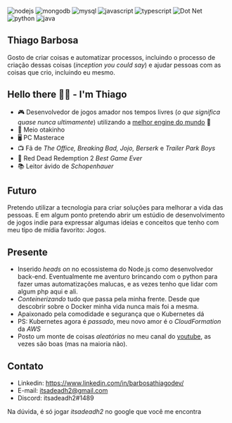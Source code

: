 ![nodejs](https://img.shields.io/static/v1?label=NodeJs&message=Experienced&color=green&logo=nodedotjs)
![mongodb](https://img.shields.io/static/v1?label=MongoDB&message=Experienced&color=green&logo=mongodb)
![mysql](https://img.shields.io/static/v1?label=MySQL&message=Experienced&color=green&logo=mysql)
![javascript](https://img.shields.io/static/v1?label=JavaScript&message=Experienced&color=green&logo=javascript)
![typescript](https://img.shields.io/static/v1?label=TypeScript&message=Experienced&color=green&logo=typescript)
![Dot Net](https://img.shields.io/static/v1?label=.Net&message=Familiar&color=green&logo=yellow)
![python](https://img.shields.io/static/v1?label=python&message=Familiar&color=green&logo=yellow)
![java](https://img.shields.io/static/v1?label=Java&message=Familiar&color=green&logo=yellow)
## Thiago Barbosa

Gosto de criar coisas e automatizar processos, incluindo o processo de criação dessas coisas (*inception you could say*) e ajudar pessoas com as coisas que crio, incluindo eu mesmo.

## Hello there 👋🏽 - I'm Thiago

- 🎮 Desenvolvedor de jogos amador nos tempos livres (*o que significa quase nunca ultimamente*) utilizando a [melhor engine do mundo](https://godotengine.org/)  💜
- 👹 Meio otakinho
- 🖥️ PC Masterace
- 📺 Fã de *The Office, Breaking Bad, Jojo, Berserk* e *Trailer Park Boys*
- 🤠 Red Dead Redemption 2 *Best Game Ever*
- 📚 Leitor ávido de *Schopenhauer*

## Futuro

Pretendo utilizar a tecnologia para criar soluções para melhorar a vida das pessoas.  E em algum ponto pretendo abrir um estúdio de desenvolvimento de jogos indie para expressar algumas ideias e conceitos que tenho com meu tipo de mídia favorito: Jogos.

## Presente

- Inserido *heads on* no ecossistema do Node.js como desenvolvedor back-end. Eventualmente me aventuro brincando com o python para fazer umas automatizações malucas, e as vezes tenho que lidar com algum php aqui e ali.
- *Conteinerizando* tudo que passa pela minha frente.  Desde que descobrir sobre o Docker minha vida nunca mais foi a mesma.
- Apaixonado pela comodidade e segurança que o Kubernetes dá
- PS: Kubernetes agora é *passado*, meu novo amor é o *CloudFormation* da *AWS*
- Posto um monte de coisas *aleatórias* no meu canal do [youtube](https://www.youtube.com/channel/UCwBtn_AbhzI1tjXMMqTsVSw), as vezes são boas (mas na maioria não).

## Contato
- Linkedin: https://www.linkedin.com/in/barbosathiagodev/
- E-mail: itsadeadh2@gmail.com
- Discord: itsadeadh2#1489

Na dúvida, é só jogar *itsadeadh2* no google que você me encontra
